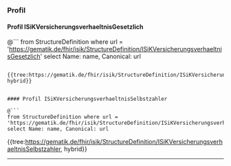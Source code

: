### Profil

#### Profil ISiKVersicherungsverhaeltnisGesetzlich

@```
from StructureDefinition where url = 'https://gematik.de/fhir/isik/StructureDefinition/ISiKVersicherungsverhaeltnisGesetzlich' select Name: name, Canonical: url
```

{{tree:https://gematik.de/fhir/isik/StructureDefinition/ISiKVersicherungsverhaeltnisGesetzlich, hybrid}}


#### Profil ISiKVersicherungsverhaeltnisSelbstzahler

@```
from StructureDefinition where url = 'https://gematik.de/fhir/isik/StructureDefinition/ISiKVersicherungsverhaeltnisSelbstzahler' select Name: name, Canonical: url
```

{{tree:https://gematik.de/fhir/isik/StructureDefinition/ISiKVersicherungsverhaeltnisSelbstzahler, hybrid}}

---

